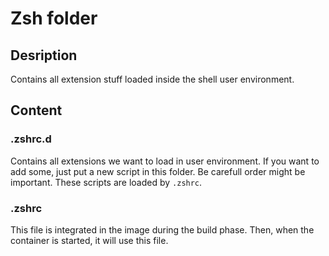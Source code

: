 # Zsh folder

## Desription

Contains all extension stuff loaded inside the shell user environment.

## Content

### .zshrc.d

Contains all extensions we want to load in user environment. If you want to add some, just put a new script in this folder. Be carefull order might be important. These scripts are loaded by ```.zshrc```.

### .zshrc

This file is integrated in the image during the build phase. Then, when the container is started, it will use this file.
